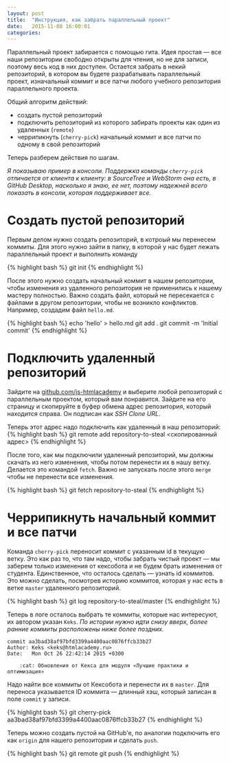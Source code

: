 ```yaml
---
layout: post
title:  "Инструкция, как забрать параллельный проект"
date:   2015-11-08 16:00:01
categories:
---
```


Параллельный проект забирается с помощью гита. Идея простая — все наши репозитории свободно открыты для чтения, но не для записи, поэтому весь код в них доступен. Остается забрать в некий репозиторий, в котором вы будете разрабатывать параллельный проект, изначальный коммит и все патчи любого учебного репозитория параллельного проекта.

Общий алгоритм действий:
- создать пустой репозиторий
- подключить репозиторий из которого забирать проекты как один из удаленных (`remote`)
- черрипикнуть (`cherry-pick`) начальный коммит и все патчи по одному в свой репозиторий

Теперь разберем действия по шагам.

_Я показываю пример в консоли. Поддержка команды `cherry-pick` отличается от клиента к клиенту: в SourceTree и WebStorm она есть, в GitHub Desktop, насколько я знаю, ее нет, поэтому надежней всего показать в консоли, которая поддерживает все._

# Создать пустой репозиторий
Первым делом нужно создать репозиторий, в котроый мы перенесем коммиты. Для этого нужно зайти в папку, в которой у нас будет лежать параллельный проект и выполнить команду

{% highlight bash %}
git init
{% endhighlight %}

После этого нужно создать начальный коммит в нашем репозитории, чтобы изменения из удаленного репозитория не применились к нашему мастеру полностью. Важно создать файл, который не пересекается с файлами в другом репозитории, чтобы не возникло конфликтов. Например, создадим файл `hello.md`.

{% highlight bash %}
echo 'hello' > hello.md
git add .
git commit -m 'Initial commit'
{% endhighlight %}


# Подключить удаленный репозиторий
Зайдите на [github.com/js-htmlacademy](https://github.com/js-htmlacademy/) и выберите любой репозиторий с параллельным проектом, который вам понравится. Зайдите на его страницу и скопируйте в буфер обмена адрес репозитория, который находится справа. Он подписан как *SSH Clone URL*.

Теперь этот адрес надо подключить как удаленный в наш репозиторий:
{% highlight bash %}
git remote add repository-to-steal <скопированный адрес>
{% endhighlight %}

После того, как мы подключили удаленный репозиторий, мы должны скачать из него изменения, чтобы потом перенести их в нашу ветку. Делается это командой `fetch`. Важно не запускать после этого `merge` чтобы не перенести все изменения.

{% highlight bash %}
git fetch repository-to-steal
{% endhighlight %}

# Черрипикнуть начальный коммит и все патчи
Команда `cherry-pick` переносит коммит с указанным id в текущую ветку. Это как раз то, что там надо, чтобы забрать чистый проект — мы заберем только изменения от кексобота и не будем брать изменения от студента. Единственное, что осталось сделать — узнать id коммитов. Это можно сделать, посмотрев историю коммитов, которая у нас есть в ветке `master` удаленного репозиторий.

{% highlight bash %}
git log repository-to-steal/master
{% endhighlight %}

Теперь в логе осталось выбрать те коммиты, которые нас интересуют, их автором указан `Keks`. _*По истории нужно идти снизу вверх, более ранние коммиты расположены ниже более поздних.*_

```
commit aa3bad38af97bfd3399a4400aac0876ffcb33b27
Author: Keks <keks@htmlacademy.ru>
Date:   Mon Oct 26 22:42:14 2015 +0300

    :cat: Обновления от Кекса для модуля «Лучшие практики и оптимизация»
```

Надо найти все коммиты от Кексобота и перенести их в `master`. Для переноса указывается ID коммита — длинный хэш, который записан в поле `commit` у записи.

{% highlight bash %}
git cherry-pick aa3bad38af97bfd3399a4400aac0876ffcb33b27
{% endhighlight %}

Теперь можно создать пустой на GitHub'e, по аналогии подключить его как `origin`
для нашего репозитория и сделать `push`.

{% highlight bash %}
git remote
git push
{% endhighlight %}
